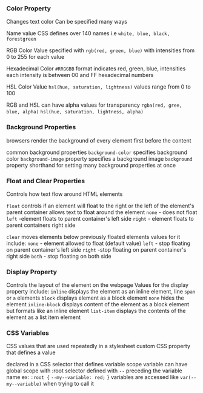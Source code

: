 ### Color Property 
Changes text color
Can be specified many ways

Name value
	CSS defines over 140 names
		i.e `white, blue, black, forestgreen`

RGB Color Value
	specified with `rgb(red, green, blue)` with intensities from 0 to 255 for each value

Hexadecimal Color
	`#RRGGBB` format indicates red, green, blue, intensities
	each intensity is between 00 and FF hexadecimal numbers  

HSL Color Value
	`hsl(hue, saturation, lightness)`
	values range from 0 to 100

RGB and HSL can have alpha values for transparency 
	`rgba(red, gree, blue, alpha)`
	`hsl(hue, saturation, lightness, alpha)`

### Background Properties 
browsers render the background of every element first before the content 

common background properties 
`background-color`
	specifies background color
`background-image`
	property specifies a background image
`background`
	property shorthand for setting many background properties at once

### Float and Clear Properties 
Controls how text flow around HTML elements 

`float`
	controls if an element will float to the right or the left of the element's parent container 
	allows text to float around the element
		`none` - does not float
		`left` -element floats to parent container's left side
		`right` - element floats to parent containers right side

`clear`
	moves elements below previously floated elements
	values for it include:
	`none` - element allowed to float (default value)
	`left` - stop floating on parent container's left side
	`right` -stop floating on parent container's right side
	`both` - stop floating on both side

### Display Property 
Controls the layout of the element on the webpage 
Values for the display property include:
`inline` 
	displays the element as an inline element, line `span` or `a` elements
`block`
	displays element as a block element
`none`
	hides the element 
`inline-block`
	displays content of the element as a block element but formats like an inline element
`list-item`
	displays the contents of the element as a list item element

### CSS Variables
CSS values that are used repeatedly in a stylesheet
custom CSS property that defines a value

declared in a CSS selector that defines variable scope
	variable can have global scope with :root selector
defined with `--` preceding the variable name 
	ex: `:root {`
		`--my--variable: red;`
		`}`
variables are accessed like 
	`var(--my--variable)` when trying to call it 
